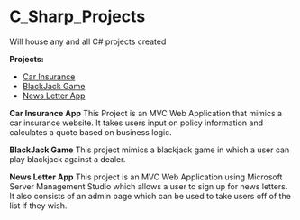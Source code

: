 # C_Sharp_Projects
Will house any and all C# projects created


**Projects:**

- [Car Insurance](https://github.com/maty714/C_Sharp_Projects/tree/main/Basic_C%23_Projects/CarInsurance1/CarInsurance)
- [BlackJack Game](https://github.com/maty714/C_Sharp_Projects/tree/main/Basic_C%23_Projects/BlackJack_App/Black_Jack)
- [News Letter App](https://github.com/maty714/C_Sharp_Projects/tree/main/Basic_C%23_Projects/NewsLetter/NewsLetter)


**Car Insurance App**
This Project is an MVC Web Application that mimics a car insurance website. It takes users input on policy information and calculates a quote based on business logic.

**BlackJack Game** 
This project mimics a blackjack game in which a user can play blackjack against a dealer.

**News Letter App**
This project is an MVC Web Application using Microsoft Server Management Studio which allows a user to sign up for news letters. It also consists of an admin page which can be used to take users off of the list if they wish.

